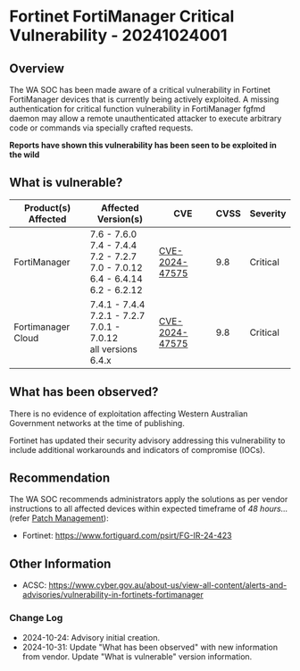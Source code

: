 # Fortinet FortiManager Critical Vulnerability - 20241024001

## Overview

The WA SOC has been made aware of a critical vulnerability in Fortinet FortiManager devices that is currently being actively exploited. A missing authentication for critical function vulnerability in FortiManager fgfmd daemon may allow a remote unauthenticated attacker to execute arbitrary code or commands via specially crafted requests.

**Reports have shown this vulnerability has been seen to be exploited in the wild**

## What is vulnerable?

| Product(s) Affected | Affected Version(s)                                                                                  | CVE                                                               | CVSS | Severity |
| ------------------- | ---------------------------------------------------------------------------------------------------- | ----------------------------------------------------------------- | ---- | -------- |
| FortiManager        | 7.6 - 7.6.0 <br> 7.4 - 7.4.4 <br> 7.2 - 7.2.7  <br> 7.0 - 7.0.12 <br> 6.4 - 6.4.14 <br> 6.2 - 6.2.12 | [CVE-2024-47575](https://nvd.nist.gov/vuln/detail/CVE-2024-47575) | 9.8  | Critical |
| Fortimanager Cloud  | 7.4.1 - 7.4.4 <br> 7.2.1 - 7.2.7 <br> 7.0.1 - 7.0.12  <br> all versions 6.4.x                        | [CVE-2024-47575](https://nvd.nist.gov/vuln/detail/CVE-2024-47575) | 9.8  | Critical |

## What has been observed?

There is no evidence of exploitation affecting Western Australian Government networks at the time of publishing.

Fortinet has updated their security advisory addressing this vulnerability to include additional workarounds and indicators of compromise (IOCs).

## Recommendation

The WA SOC recommends administrators apply the solutions as per vendor instructions to all affected devices within expected timeframe of *48 hours...* (refer [Patch Management](../guidelines/patch-management.md)):

- Fortinet: <https://www.fortiguard.com/psirt/FG-IR-24-423>

## Other Information

- ACSC: <https://www.cyber.gov.au/about-us/view-all-content/alerts-and-advisories/vulnerability-in-fortinets-fortimanager>

### Change Log

- 2024-10-24: Advisory initial creation.
- 2024-10-31: Update "What has been observed" with new information from vendor. Update "What is vulnerable" version information.

